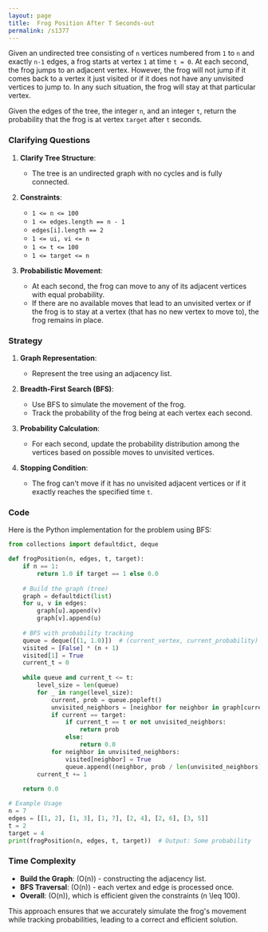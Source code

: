 ```yaml
---
layout: page
title:  Frog Position After T Seconds-out
permalink: /s1377
---
```


Given an undirected tree consisting of `n` vertices numbered from `1` to `n` and exactly `n-1` edges, a frog starts at vertex `1` at time `t = 0`. At each second, the frog jumps to an adjacent vertex. However, the frog will not jump if it comes back to a vertex it just visited or if it does not have any unvisited vertices to jump to. In any such situation, the frog will stay at that particular vertex. 

Given the edges of the tree, the integer `n`, and an integer `t`, return the probability that the frog is at vertex `target` after `t` seconds.

### Clarifying Questions

1. **Clarify Tree Structure**: 
    - The tree is an undirected graph with no cycles and is fully connected.
    
2. **Constraints**:
    - `1 <= n <= 100`
    - `1 <= edges.length == n - 1`
    - `edges[i].length == 2`
    - `1 <= ui, vi <= n`
    - `1 <= t <= 100`
    - `1 <= target <= n`
    
3. **Probabilistic Movement**:
    - At each second, the frog can move to any of its adjacent vertices with equal probability.
    - If there are no available moves that lead to an unvisited vertex or if the frog is to stay at a vertex (that has no new vertex to move to), the frog remains in place.

### Strategy

1. **Graph Representation**:
    - Represent the tree using an adjacency list.

2. **Breadth-First Search (BFS)**:
    - Use BFS to simulate the movement of the frog.
    - Track the probability of the frog being at each vertex each second.

3. **Probability Calculation**:
    - For each second, update the probability distribution among the vertices based on possible moves to unvisited vertices.

4. **Stopping Condition**:
    - The frog can't move if it has no unvisited adjacent vertices or if it exactly reaches the specified time `t`.

### Code

Here is the Python implementation for the problem using BFS:

```python
from collections import defaultdict, deque

def frogPosition(n, edges, t, target):
    if n == 1:
        return 1.0 if target == 1 else 0.0
    
    # Build the graph (tree)
    graph = defaultdict(list)
    for u, v in edges:
        graph[u].append(v)
        graph[v].append(u)
    
    # BFS with probability tracking
    queue = deque([(1, 1.0)])  # (current_vertex, current_probability)
    visited = [False] * (n + 1)
    visited[1] = True
    current_t = 0
    
    while queue and current_t <= t:
        level_size = len(queue)
        for _ in range(level_size):
            current, prob = queue.popleft()
            unvisited_neighbors = [neighbor for neighbor in graph[current] if not visited[neighbor]]
            if current == target:
                if current_t == t or not unvisited_neighbors:
                    return prob
                else:
                    return 0.0
            for neighbor in unvisited_neighbors:
                visited[neighbor] = True
                queue.append((neighbor, prob / len(unvisited_neighbors)))
        current_t += 1
    
    return 0.0

# Example Usage
n = 7
edges = [[1, 2], [1, 3], [1, 7], [2, 4], [2, 6], [3, 5]]
t = 2
target = 4
print(frogPosition(n, edges, t, target))  # Output: Some probability
```

### Time Complexity

- **Build the Graph**: \(O(n)\) - constructing the adjacency list.
- **BFS Traversal**: \(O(n)\) - each vertex and edge is processed once.
- **Overall**: \(O(n)\), which is efficient given the constraints \(n \leq 100\).

This approach ensures that we accurately simulate the frog's movement while tracking probabilities, leading to a correct and efficient solution.